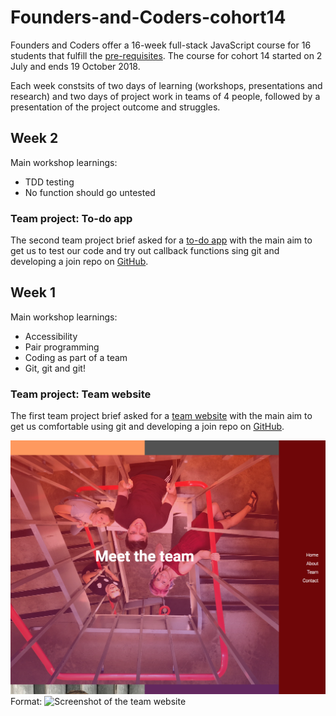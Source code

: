 # Founders-and-Coders-cohort14
Founders and Coders offer a 16-week full-stack JavaScript course for 16 students that fulfill the [pre-requisites](https://foundersandcoders.com/apply/prerequisites/). The course for cohort 14 started on 2 July and ends 19 October 2018.

Each week constsits of two days of learning (workshops, presentations and research) and two days of project work in teams of 4 people, followed by a presentation of the project outcome and struggles.

## Week 2 
Main workshop learnings: 
* TDD testing
* No function should go untested

### Team project: To-do app
The second team project brief asked for a [to-do app](https://fac-14.github.io/teamcoolerweek2/) with the main aim to get us to test our code and try out callback functions sing git and developing a join repo on [GitHub](https://github.com/fac-14/teamcoolerweek2).

## Week 1 
Main workshop learnings: 
* Accessibility
* Pair programming 
* Coding as part of a team
* Git, git and git!

### Team project: Team website
The first team project brief asked for a [team website](https://fac-14.github.io/teamcoolerweek1/) with the main aim to get us comfortable using git and developing a join repo on [GitHub](https://github.com/fac-14/teamcoolerweek1).

![Team website](https://github.com/njons/Founders-and-Coders-cohort14/blob/master/week1_project_team%20website.png)
Format: ![Screenshot of the team website](https://fac-14.github.io/teamcoolerweek1/)




